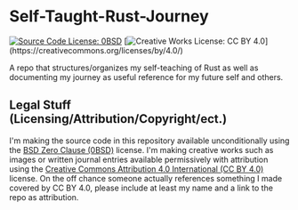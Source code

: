 # Self-Taught-Rust-Journey
[![Source Code License: 0BSD](https://img.shields.io/badge/Source_Code_License-BSD_Zero--Clause_(0BSD)-orange.svg)](https://opensource.org/licenses/0BSD)
[![Creative Works License: CC BY 4.0](https://img.shields.io/badge/Creative_Works_License-Creative_Commons_Attribution_4.0_(CC_BY_4.0)-blue.svg)](https://creativecommons.org/licenses/by/4.0/)

A repo that structures/organizes my self-teaching of Rust as well as documenting my journey as useful reference for my future self and others.

## Legal Stuff (Licensing/Attribution/Copyright/ect.)
I'm making the source code in this repository available unconditionally using the [BSD Zero Clause (0BSD)](https://opensource.org/licenses/0BSD) license.
I'm making creative works such as images or written journal entries available permissively with attribution using the [Creative Commons Attribution 4.0 International (CC BY 4.0)](https://creativecommons.org/licenses/by/4.0/) license. On the off chance someone actually references something I made covered by CC BY 4.0, please include at least my name and a link to the repo as attribution.
